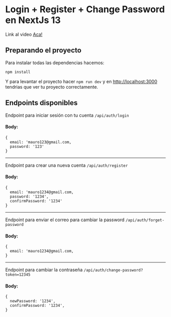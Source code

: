 # Login + Register + Change Password en NextJs 13
Link al video [Aca!](https://www.youtube.com/watch?v=-vZIzDHkR-g&feature=youtu.be&ab_channel=Mauro)

## Preparando el proyecto

Para instalar todas las dependencias hacemos:

`npm install`

Y para levantar el proyecto hacer `npm run dev` y en [http://localhost:3000](http://localhost:3000) tendrias que ver tu proyecto correctamente.

## Endpoints disponibles
Endpoint para iniciar sesión con tu cuenta
`/api/auth/login`

#### Body:
```
{
  email: 'mauro123@gmail.com,
  password: '123'
}
```
<hr />

Endpoint para crear una nueva cuenta
`/api/auth/register`
#### Body:
```
{
  email: 'mauro1234@gmail.com,
  password: '1234',
  confirmPassword: '1234'
}
```

<hr />

Endpoint para enviar el correo para cambiar la password
`/api/auth/forget-password`
#### Body:
```
{
  email: 'mauro1234@gmail.com,
}
```
<hr />

Endpoint para cambiar la contraseña
`/api/auth/change-password?token=12345`
#### Body:
```
{
  newPassword: '1234',
  confirmPassword: '1234',
}
```


